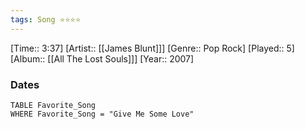 ```yaml
---
tags: Song ⭐⭐⭐⭐ 
---
```

[Time:: 3:37]
[Artist:: [[James Blunt]]]
[Genre:: Pop Rock]
[Played:: 5]
[Album:: [[All The Lost Souls]]]
[Year:: 2007]
### Dates
````dataview
TABLE Favorite_Song
WHERE Favorite_Song = "Give Me Some Love"
````